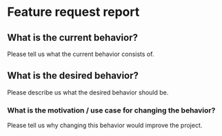 # Feature request report

## What is the current behavior?

Please tell us what the current behavior consists of.

## What is the desired behavior?

Please describe us what the desired behavior should be.

### What is the motivation / use case for changing the behavior?

Please tell us why changing this behavior would improve the project.
